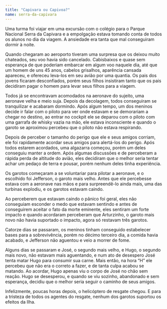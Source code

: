 ```yaml
---
title: "Capivara ou Capivoa?"
name: serra-da-capivara
---
```


Uma turma foi viajar em uma excursão com o colégio para o Parque Nacional Serra da Capivara e a empolgação estava tomando conta de todos os alunos no dia da viagem. A ansiedade era tanta que mal conseguiram dormir à noite.

Quando chegaram ao aeroporto tiveram uma surpresa que os deixou muito chateados, seu voo havia sido cancelado. Cabisbaixos e quase sem esperança de que poderiam embarcar em algum voo naquele dia, até que um homem de uns 45 anos, cabelos grisalhos, aparência cansada apareceu, e ofereceu leva-los em seu avião por uma quantia. Os pais dos jovens ficaram desconfiados, porém seus filhos insistiram tanto que os pais decidiram pagar o homem para levar seus filhos para a viagem.

Todos já se encontravam acomodados na aeronave do sujeito, uma aeronave velha e meio suja. Depois da decolagem, todos conseguiram se tranquilizar e acabaram dormindo. Após algum tempo, um dos meninos decide ir falar com o piloto para ver onde estavam e se demorariam a chegar no destino, ao entrar no cockpit ele se deparou com o piloto com uma garrafa de whisky vazia na mão, ele estava inconsciente e quando o garoto se aproximou percebeu que o piloto não estava respirando.

Depois de perceber o tamanho do perigo que ele e seus amigos corriam, ele foi rapidamente acordar seus amigos para alertá-los do perigo. Após todos estarem acordados, uma algazarra começou, porém um deles conseguiu manter a ordem. Após algumas discussões e de perceberam a rápida perda de altitude do avião, eles decidiram que o melhor seria tentar achar um pedaço de terra e pousar, porém nenhum deles tinha experiência.

Os garotos começaram a se voluntariar para pilotar a aeronave, e o escolhido foi Jefferson, o garoto mais velho. Antes que ele percebesse estava com a aeronave nas mãos e para surpreendê-lo ainda mais, uma das turbinas explodiu, e os garotos estavam caindo.

Ao perceberem que estavam caindo o pânico foi geral, eles não conseguiam esconder o medo que estavam sentindo e antes de conseguirem aceitar o fato da morte eminente, eles sentiram um forte impacto e quando acordaram perceberam que Arturzinho, o garoto mais novo não havia suportado o impacto, agora só restavam três garotos.

Catorze dias se passaram, os meninos tinham conseguido estabelecer bases para a sobrevivência, porém no décimo terceiro dia, a comida havia acabado, e Jefferson não aguentou e veio a morrer de fome.

Alguns dias se passaram e José, o segundo mais velho, e Hugo, o segundo mais novo, não estavam mais aguentando, e num ato de desespero José tenta matar Hugo para consumir sua carne. Mais então, na hora “H” ele percebeu que não era o correto a fazer, e de tanta culpa acabou se matando. Ao acordar, Hugo apenas viu o corpo de José no chão sem reação. Hugo se desesperou, e quando se viu sozinho, abandonado e sem esperança, decidiu que o melhor seria seguir o caminho de seus amigos.

Infelizmente, poucas horas depois, o helicóptero de resgate chegou. E para a tristeza de todos os agentes do resgate, nenhum dos garotos suportou os efeitos da Ilha.
